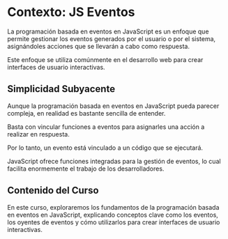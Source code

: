 # Contexto: JS Eventos

La programación basada en eventos en JavaScript es un enfoque que permite gestionar los eventos generados por el usuario o por el sistema, asignándoles acciones que se llevarán a cabo como respuesta.

Este enfoque se utiliza comúnmente en el desarrollo web para crear interfaces de usuario interactivas.

## Simplicidad Subyacente

Aunque la programación basada en eventos en JavaScript pueda parecer compleja, en realidad es bastante sencilla de entender.

Basta con vincular funciones a eventos para asignarles una acción a realizar en respuesta.

Por lo tanto, un evento está vinculado a un código que se ejecutará.

JavaScript ofrece funciones integradas para la gestión de eventos, lo cual facilita enormemente el trabajo de los desarrolladores.

## Contenido del Curso

En este curso, exploraremos los fundamentos de la programación basada en eventos en JavaScript, explicando conceptos clave como los eventos, los oyentes de eventos y cómo utilizarlos para crear interfaces de usuario interactivas.